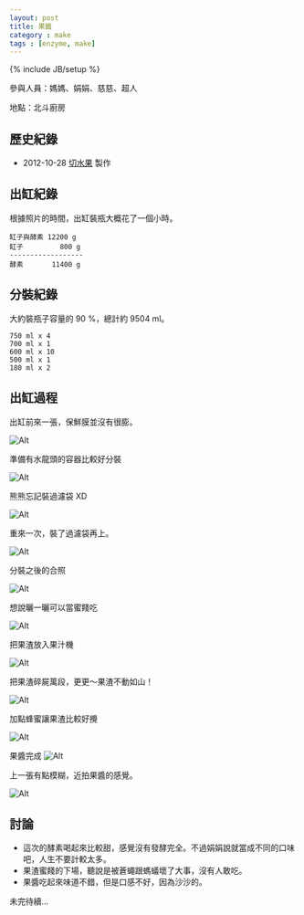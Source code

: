 ```yaml
---
layout: post
title: 果醬
category : make
tags : [enzyme, make]
---
```

{% include JB/setup %}

參與人員：媽媽、娟娟、慈慈、超人

地點：北斗廚房

## 歷史紀錄

* 2012-10-28 [切水果](/make/2012/10/28/fruit-slice) 製作

## 出缸紀錄

根據照片的時間，出缸裝瓶大概花了一個小時。

    缸子與酵素 12200 g
    缸子         800 g
    ------------------
    酵素       11400 g


## 分裝紀錄

大約裝瓶子容量的 90 %，總計約 9504 ml。

    750 ml x 4
    700 ml x 1
    600 ml x 10
    500 ml x 1
    180 ml x 2

## 出缸過程

出缸前來一張，保鮮膜並沒有很膨。

![Alt](/img/make/2012-11-24/IMG_20121124_205446.jpg)

準備有水龍頭的容器比較好分裝

![Alt](/img/make/2012-11-24/IMG_20121124_205456.jpg)

熊熊忘記裝過濾袋 XD

![Alt](/img/make/2012-11-24/IMG_20121124_205827.jpg)

重來一次，裝了過濾袋再上。

![Alt](/img/make/2012-11-24/DSC00028.JPG)

分裝之後的合照

![Alt](/img/make/2012-11-24/IMG_20121124_214715.jpg)

想說曬一曬可以當蜜餞吃

![Alt](/img/make/2012-11-24/DSC00052.JPG)

把果渣放入果汁機

![Alt](/img/make/2012-11-24/DSC00054.JPG)

把果渣碎屍萬段，更更～果渣不動如山！

![Alt](/img/make/2012-11-24/DSC00055.JPG)

加點蜂蜜讓果渣比較好攪

![Alt](/img/make/2012-11-24/DSC00059.JPG)

果醬完成
![Alt](/img/make/2012-11-24/DSC00060.JPG)

上一張有點模糊，近拍果醬的感覺。

![Alt](/img/make/2012-11-24/DSC00062.JPG)

## 討論

* 這次的酵素喝起來比較甜，感覺沒有發酵完全。不過娟娟說就當成不同的口味吧，人生不要計較太多。
* 果渣蜜餞的下場，聽說是被蒼蠅跟螞蟻壞了大事，沒有人敢吃。
* 果醬吃起來味道不錯，但是口感不好，因為沙沙的。


未完待續...

